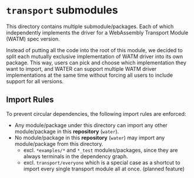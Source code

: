 # `transport` submodules

This directory contains multiple submodule/packages. Each of which independently implements the driver for a WebAssembly Transport Module (WATM) spec version. 

Instead of putting all the code into the root of this module, we decided to split each 
mutually exclusive implementation of WATM driver into its own package. This way, users 
can pick and choose which implementation they want to import, and WATER can support 
multiple WATM driver implementations at the same time without forcing all users to 
include support for all versions.

## Import Rules

To prevent circular dependencies, the following import rules are enforced:

- Any module/package under this directory can import any other module/package in this **repository** (`water`).
- No module/package in this **repository** (`water`) may import any module/package from this directory.
    - excl. `*examples/*` and `*_test` modules/packages, since they are always terminals in the dependency graph.
    - excl. `transport/everyone` which is a special case as a shortcut to import every single transport module all at once. (planned feature)
